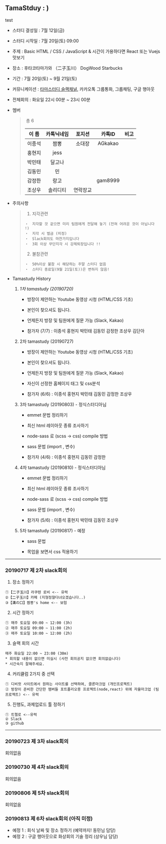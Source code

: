 ## TamaStduy : )

test

- 스터디 결성일 : 7월 12일(금)

- 스터디 시작일 : 7월 20일(토) 09:00

- 주제 : Basic HTML / CSS / JavaScript & 시간이 가용하다면 React 또는 Vuejs 맛보기

- 장소 : 후타코타마가와 （二子玉川） DogWood Starbucks

- 기간 : 7월 20일(토) ~ 9월 21일(토)

- 커뮤니케이션 : [타마스터디 슬랙채널](https://tokyostudy.slack.com), 카카오톡 그룹통화, 그룹채팅, 구글 행아웃

- 전체회의 : 화요일 22시 00분 ~ 23시 00분

* 멤버

  > ​ 총 6
  >
  > | 이 름  | 카톡닉네임 |  포지션  | 카톡ID  | 비고 |
  > | :----: | :--------: | :------: | :-----: | :--: |
  > | 이종석 |    짬뽕    |  소대장  | AGkakao |      |
  > | 홍현지 |    jess    |          |         |      |
  > | 박민태 |   달고나   |          |         |      |
  > | 김동민 |     민     |          |         |      |
  > | 감정한 |    랑고    |          | gam8999 |      |
  > | 조상우 |  솔리디티  | 연락장교 |         |      |

* 주의사항

  > 1.  지각관련
  >
  > ```
  > ・　지각할 것 같으면 미리 팀원에게 전달해 놓기 (전혀 어려운 것이 아닙니다 !)
  > ・　지각 시 벌금 (미정)
  > ・　Slack회의도 마찬가지입니다
  > ・　3회 이상 무단지각 시 강제퇴장입니다 !!
  > ```
  >
  > 2.  불참관련
  >
  > ```
  > ・　50%이상 불참 시 해당하는 주말 스터디 없음
  > ・　스터디 종료일(9월 21일(토))은 변하지 않음!
  > ```

* Tamastudy History

  1. _1차 tamastudy (20190720)_

     - 방장이 제안하는 Youtube 동영상 시청 (HTML/CSS 기초)

     - 본인이 찾으셔도 됩니다.

     - 언제든지 방장 및 팀원에게 질문 가능 (Slack, Kakao)

     - 참가자 (7/7) : 이종석 홍현지 박민태 김동민 감정한 조상우 김단아

  2. 2차 tamastudy (20190727)

     - 방장이 제안하는 Youtube 동영상 시청 (HTML/CSS 기초)

     - 본인이 찾으셔도 됩니다.

     - 언제든지 방장 및 팀원에게 질문 가능 (Slack, Kakao)

     - 자신이 선정한 홈페이지 태그 및 css분석

     - 참가자 (6/6) : 이종석 홍현지 박민태 김동민 감정한 조상우

  3. 3차 tamastudy (20190803) - 정식스터디아님

     - emmet 문법 정리하기

     - 최신 html 레이아웃 종류 조사하기

     - node-sass 로 (scss -> css) compile 방법

     - sass 문법 (import , 변수)

     - 참가자 (4/6) : 이종석 홍현지 김동민 감정한

  4. 4차 tamastudy (20190810) - 정식스터디아님

     - emmet 문법 정리하기

     - 최신 html 레이아웃 종류 조사하기

     - node-sass 로 (scss -> css) compile 방법

     - sass 문법 (import , 변수)

     - 참가자 (5/6) : 이종석 홍현지 박민태 김동민 조상우

  5. 5차 tamastudy (20190817) - 예정

     - sass 문법

     - 목업을 보면서 css 적용하기

<hr>

### 20190717 제 2차 slack회의

1. 장소 정하기

```
①【二子玉川】라쿠텐 로비 <-- 유력
②【二子玉川】카페 (지형정찰다녀오겠습니다..)
③【溝の口】짬뽕's home <-- 보험
```

2. 시간 정하기

```
① 매주 토요일 09:00 ~ 12:00 (3h)
② 매주 토요일 09:00 ~ 11:00 (2h)
③ 매주 토요일 10:00 ~ 12:00 (2h)
```

3. 슬랙 회의 시간

```
매주 화요일 22:00 ~ 23:00 (30m)
* 회의할 내용이 없으면 미실시 (사전 회의공지 없으면 회의없습니다)
* 시간숙지 잘해주세요.
```

4. 커리큘럼 2가지 중 선택

```
① 디비컷 사이트에서 원하는 사이트를 선택하여, 클론마크업 (개인프로젝트)
② 방장이 준비한 간단한 멤버들 포트폴리오용 프로젝트(node,react) 위에 자율마크업 (팀프로젝트) <-- 유력
```

5. 진행도, 과제업로드 툴 정하기

```
① 트렐로 <--유력
② Slack
③ github
```

<hr>

### 20190723 제 3차 slack회의

회의없음

### 20190730 제 4차 slack회의

회의없음

### 20190806 제 5차 slack회의

회의없음

### 20190813 제 6차 slack회의 (아직 미정)

- 예정 1 : 회식 날짜 및 장소 정하기 (예약까지! 동민님 담당)
- 예정 2 : 구글 행아웃으로 화상회의 기술 정리 (상우님 담당)
